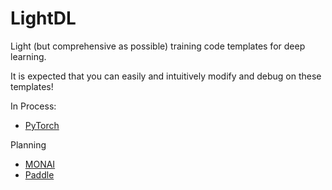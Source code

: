 # LightDL
Light (but comprehensive as possible) training code templates for deep learning.

It is expected that you can easily and intuitively modify and debug on these templates!

In Process:

+ [PyTorch](./pytorch)

Planning

+ [MONAI](https://docs.monai.io/)
+ [Paddle](https://www.paddlepaddle.org.cn/)